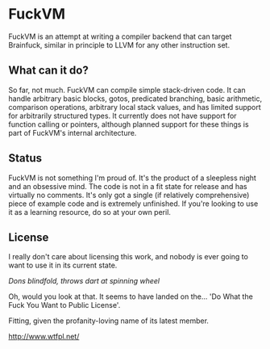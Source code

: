 # FuckVM

FuckVM is an attempt at writing a compiler backend that can target Brainfuck, similar in principle to LLVM for any other instruction set.

## What can it do?

So far, not much. FuckVM can compile simple stack-driven code. It can handle arbitrary basic blocks, gotos, predicated branching, basic
arithmetic, comparison operations, arbitrary local stack values, and has limited support for arbitrarily structured types. It currently does
not have support for function calling or pointers, although planned support for these things is part of FuckVM's internal architecture.

## Status

FuckVM is not something I'm proud of. It's the product of a sleepless night and an obsessive mind. The code is not in a fit state for release
and has virtually no comments. It's only got a single (if relatively comprehensive) piece of example code and is extremely unfinished.
If you're looking to use it as a learning resource, do so at your own peril.

## License

I really don't care about licensing this work, and nobody is ever going to want to use it in its current state.

*Dons blindfold, throws dart at spinning wheel*

Oh, would you look at that. It seems to have landed on the... 'Do What the Fuck You Want to Public License'.

Fitting, given the profanity-loving name of its latest member.

http://www.wtfpl.net/
